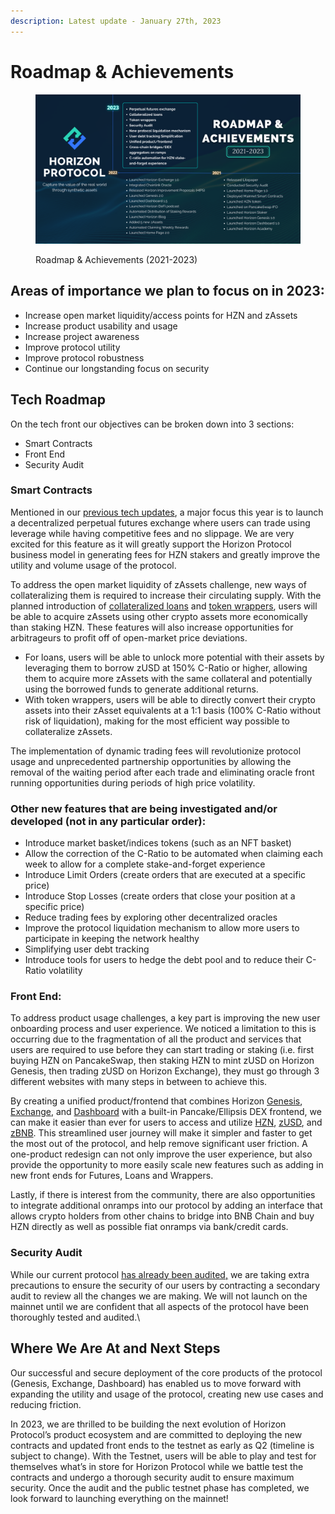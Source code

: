 ```yaml
---
description: Latest update - January 27th, 2023
---
```


# Roadmap & Achievements

<figure><img src="../../.gitbook/assets/Roadmap Achievements.png" alt=""><figcaption><p>Roadmap &#x26; Achievements (2021-2023)</p></figcaption></figure>

## Areas of importance we plan to focus on in 2023: <a href="#08ea" id="08ea"></a>

* Increase open market liquidity/access points for HZN and zAssets
* Increase product usability and usage
* Increase project awareness
* Improve protocol utility
* Improve protocol robustness
* Continue our longstanding focus on security

## **Tech Roadmap** <a href="#b416" id="b416"></a>

On the tech front our objectives can be broken down into 3 sections:

* Smart Contracts
* Front End
* Security Audit

### Smart Contracts <a href="#1ecb" id="1ecb"></a>

Mentioned in our [previous tech updates](https://horizonprotocol.medium.com/tech-update-4bcb8c9f1a2c), a major focus this year is to launch a decentralized perpetual futures exchange where users can trade using leverage while having competitive fees and no slippage. We are very excited for this feature as it will greatly support the Horizon Protocol business model in generating fees for HZN stakers and greatly improve the utility and volume usage of the protocol.

To address the open market liquidity of zAssets challenge, new ways of collateralizing them is required to increase their circulating supply. With the planned introduction of [collateralized loans](https://academy.horizonprotocol.com/horizon-protocol/introduction/business-model#interests-via-zasset-loans-and-shorts) and [token wrappers](https://academy.horizonprotocol.com/horizon-protocol/introduction/business-model#wrap-unwrap-fees-for-token-wrappers), users will be able to acquire zAssets using other crypto assets more economically than staking HZN. These features will also increase opportunities for arbitrageurs to profit off of open-market price deviations.

* For loans, users will be able to unlock more potential with their assets by leveraging them to borrow zUSD at 150% C-Ratio or higher, allowing them to acquire more zAssets with the same collateral and potentially using the borrowed funds to generate additional returns.
* With token wrappers, users will be able to directly convert their crypto assets into their zAsset equivalents at a 1:1 basis (100% C-Ratio without risk of liquidation), making for the most efficient way possible to collateralize zAssets.

The implementation of dynamic trading fees will revolutionize protocol usage and unprecedented partnership opportunities by allowing the removal of the waiting period after each trade and eliminating oracle front running opportunities during periods of high price volatility.

### Other new features that are being investigated and/or developed (not in any particular order): <a href="#31ae" id="31ae"></a>

* Introduce market basket/indices tokens (such as an NFT basket)
* Allow the correction of the C-Ratio to be automated when claiming each week to allow for a complete stake-and-forget experience
* Introduce Limit Orders (create orders that are executed at a specific price)
* Introduce Stop Losses (create orders that close your position at a specific price)
* Reduce trading fees by exploring other decentralized oracles
* Improve the protocol liquidation mechanism to allow more users to participate in keeping the network healthy
* Simplifying user debt tracking
* Introduce tools for users to hedge the debt pool and to reduce their C-Ratio volatility

### Front End: <a href="#735a" id="735a"></a>

To address product usage challenges, a key part is improving the new user onboarding process and user experience. We noticed a limitation to this is occurring due to the fragmentation of all the product and services that users are required to use before they can start trading or staking (i.e. first buying HZN on PancakeSwap, then staking HZN to mint zUSD on Horizon Genesis, then trading zUSD on Horizon Exchange), they must go through 3 different websites with many steps in between to achieve this.

By creating a unified product/frontend that combines Horizon [Genesis](https://genesis.horizonprotocol.com/), [Exchange](https://exchange.horizonprotocol.com/), and [Dashboard](https://dashboard.horizonprotocol.com/) with a built-in Pancake/Ellipsis DEX frontend, we can make it easier than ever for users to access and utilize [HZN](https://academy.horizonprotocol.com/horizon-protocol/synthetic-assets-zassets#how-does-horizon-protocol-create-synthetic-assets), [zUSD](https://academy.horizonprotocol.com/horizon-protocol/synthetic-assets-zassets#zusd), and [zBNB](https://academy.horizonprotocol.com/horizon-protocol/synthetic-assets-zassets#zassets). This streamlined user journey will make it simpler and faster to get the most out of the protocol, and help remove significant user friction. A one-product redesign can not only improve the user experience, but also provide the opportunity to more easily scale new features such as adding in new front ends for Futures, Loans and Wrappers.

Lastly, if there is interest from the community, there are also opportunities to integrate additional onramps into our protocol by adding an interface that allows crypto holders from other chains to bridge into BNB Chain and buy HZN directly as well as possible fiat onramps via bank/credit cards.

### Security Audit

While our current protocol [has already been audited,](https://academy.horizonprotocol.com/horizon-protocol/introduction/security-audit) we are taking extra precautions to ensure the security of our users by contracting a secondary audit to review all the changes we are making. We will not launch on the mainnet until we are confident that all aspects of the protocol have been thoroughly tested and audited.\


## **Where We Are At and Next Steps** <a href="#a246" id="a246"></a>

Our successful and secure deployment of the core products of the protocol (Genesis, Exchange, Dashboard) has enabled us to move forward with expanding the utility and usage of the protocol, creating new use cases and reducing friction.

In 2023, we are thrilled to be building the next evolution of Horizon Protocol’s product ecosystem and are committed to deploying the new contracts and updated front ends to the testnet as early as Q2 (timeline is subject to change). With the Testnet, users will be able to play and test for themselves what’s in store for Horizon Protocol while we battle test the contracts and undergo a thorough security audit to ensure maximum security. Once the audit and the public testnet phase has completed, we look forward to launching everything on the mainnet!
